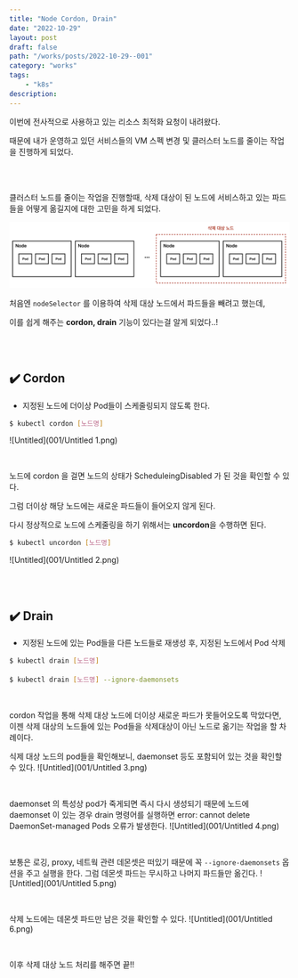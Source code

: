 ```yaml
---
title: "Node Cordon, Drain"
date: "2022-10-29"
layout: post
draft: false
path: "/works/posts/2022-10-29--001"
category: "works"
tags: 
    - "k8s"
description: 
---
```


이번에 전사적으로 사용하고 있는 리소스 최적화 요청이 내려왔다.

때문에 내가 운영하고 있던 서비스들의 VM 스펙 변경 및 클러스터 노드를 줄이는 작업을 진행하게 되었다.

<br/>
<br/>

클러스터 노드를 줄이는 작업을 진행할때, 삭제 대상이 된 노드에 서비스하고 있는 파드들을 어떻게 옮길지에 대한 고민을 하게 되었다.

![Untitled](001/Untitled.png)

처음엔 `nodeSelector` 를 이용하여 삭제 대상 노드에서 파드들을 빼려고 했는데,

이를 쉽게 해주는 **cordon, drain** 기능이 있다는걸 알게 되었다..!

<br/>
<br/>

## ✔️ Cordon

- 지정된 노드에 더이상 Pod들이 스케줄링되지 않도록 한다.

```bash
$ kubectl cordon [노드명]
```

![Untitled](001/Untitled 1.png)

<br/>

노드에 cordon 을 걸면 노드의 상태가 ScheduleingDisabled 가 된 것을 확인할 수 있다.

그럼 더이상 해당 노드에는 새로운 파드들이 들어오지 않게 된다.

다시 정상적으로 노드에 스케줄링을 하기 위해서는 **uncordon**을 수행하면 된다.

```bash
$ kubectl uncordon [노드명]
```

![Untitled](001/Untitled 2.png)


<br/>
<br/>

## ✔️ Drain

- 지정된 노드에 있는 Pod들을 다른 노드들로 재생성 후, 지정된 노드에서 Pod 삭제

```bash
$ kubectl drain [노드명] 

$ kubectl drain [노드명] --ignore-daemonsets
```


<br/>

cordon 작업을 통해 삭제 대상 노드에 더이상 새로운 파드가 못들어오도록 막았다면, 이젠 삭제 대상의 노드들에 있는 Pod들을 삭제대상이 아닌 노드로 옮기는 작업을 할 차례이다.

식제 대상 노드의 pod들을 확인해보니, daemonset 등도 포함되어 있는 것을 확인할 수 있다.
![Untitled](001/Untitled 3.png)

<br/>

daemonset 의 특성상 pod가 죽게되면 즉시 다시 생성되기 때문에 노드에 daemonset 이 있는 경우 drain 명령어를 실행하면 error: cannot delete DaemonSet-managed Pods 오류가 발생한다.
![Untitled](001/Untitled 4.png)

<br/>

보통은 로깅, proxy, 네트웍 관련 데몬셋은 떠있기 때문에 꼭 `--ignore-daemonsets` 옵션을 주고 실행을 한다.
그럼 데몬셋 파드는 무시하고 나머지 파드들만 옮긴다.
![Untitled](001/Untitled 5.png)

<br/>

삭제 노드에는 데몬셋 파드만 남은 것을 확인할 수 있다.
![Untitled](001/Untitled 6.png)

<br/>

이후 삭제 대상 노드 처리를 해주면 끝!!